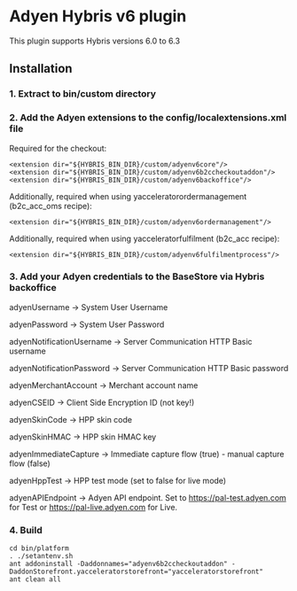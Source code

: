 # Adyen Hybris v6 plugin

This plugin supports Hybris versions 6.0 to 6.3

## Installation

### 1. Extract to bin/custom directory ###

### 2. Add the Adyen extensions to the config/localextensions.xml file ###

Required for the checkout:
```
<extension dir="${HYBRIS_BIN_DIR}/custom/adyenv6core"/>
<extension dir="${HYBRIS_BIN_DIR}/custom/adyenv6b2ccheckoutaddon"/>
<extension dir="${HYBRIS_BIN_DIR}/custom/adyenv6backoffice"/>
```

Additionally, required when using yacceleratorordermanagement (b2c_acc_oms recipe):
```
<extension dir="${HYBRIS_BIN_DIR}/custom/adyenv6ordermanagement"/>
```

Additionally, required when using yacceleratorfulfilment (b2c_acc recipe):
```
<extension dir="${HYBRIS_BIN_DIR}/custom/adyenv6fulfilmentprocess"/>
```

### 3. Add your Adyen credentials to the BaseStore via Hybris backoffice ###

adyenUsername -> System User Username

adyenPassword -> System User Password

adyenNotificationUsername -> Server Communication HTTP Basic username

adyenNotificationPassword -> Server Communication HTTP Basic password

adyenMerchantAccount -> Merchant account name

adyenCSEID -> Client Side Encryption ID (not key!)

adyenSkinCode -> HPP skin code

adyenSkinHMAC -> HPP skin HMAC key

adyenImmediateCapture -> Immediate capture flow (true) - manual capture flow (false)

adyenHppTest -> HPP test mode (set to false for live mode)

adyenAPIEndpoint -> Adyen API endpoint. Set to https://pal-test.adyen.com for Test or https://pal-live.adyen.com for Live.

### 4. Build ###
```
cd bin/platform
. ./setantenv.sh
ant addoninstall -Daddonnames="adyenv6b2ccheckoutaddon" -DaddonStorefront.yacceleratorstorefront="yacceleratorstorefront"
ant clean all
```
